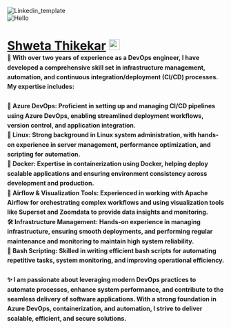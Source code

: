 ![Linkedin_template](https://github.com/user-attachments/assets/09b73d29-0fa4-439b-b653-a14f3e5e24dd)<br>
![Hello](https://user-images.githubusercontent.com/72989187/183024891-d3264009-eb44-40b0-af48-ec7fa025cd32.gif) 
<h1><a href="https://github.com/thikekarshweta" style="margin-top: 0px">Shweta Thikekar</a> 
  <img src="https://raw.githubusercontent.com/MartinHeinz/MartinHeinz/master/wave.gif" style="width: 25px;">

<div style="font-size: 14px; line-height: 1.6;">
  🌟 <strong>With over two years of experience as a DevOps engineer</strong>, I have developed a comprehensive skill set in infrastructure management, automation, and continuous integration/deployment (CI/CD) processes. My expertise includes:<br><br>
  🚀 <strong>Azure DevOps:</strong> Proficient in setting up and managing CI/CD pipelines using Azure DevOps, enabling streamlined deployment workflows, version control, and application integration.<br>
  🐧 <strong>Linux:</strong> Strong background in Linux system administration, with hands-on experience in server management, performance optimization, and scripting for automation.<br>
  🐳 <strong>Docker:</strong> Expertise in containerization using Docker, helping deploy scalable applications and ensuring environment consistency across development and production.<br>
  🔄 <strong>Airflow & Visualization Tools:</strong> Experienced in working with Apache Airflow for orchestrating complex workflows and using visualization tools like Superset and Zoomdata to provide data insights and monitoring.<br>
  🛠️ <strong>Infrastructure Management:</strong> Hands-on experience in managing infrastructure, ensuring smooth deployments, and performing regular maintenance and monitoring to maintain high system reliability.<br>
  📜 <strong>Bash Scripting:</strong> Skilled in writing efficient bash scripts for automating repetitive tasks, system monitoring, and improving operational efficiency.<br><br>
  ✨ I am passionate about leveraging modern DevOps practices to automate processes, enhance system performance, and contribute to the seamless delivery of software applications. With a strong foundation in Azure DevOps, containerization, and automation, I strive to deliver scalable, efficient, and secure solutions.
</div>





